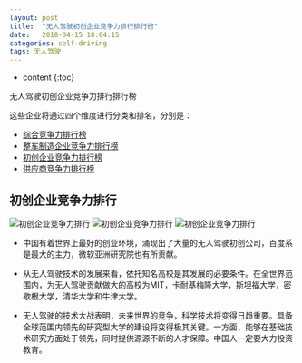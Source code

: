 ```yaml
---
layout: post
title:  "无人驾驶初创企业竞争力排行排行榜"
date:   2018-04-15 18:04:15
categories: self-driving
tags: 无人驾驶
---
```


* content
{:toc}

无人驾驶初创企业竞争力排行排行榜
<!--more-->

这些企业将通过四个维度进行分类和排名，分别是：
- [综合竞争力排行榜](https://songapore.github.io/2018/04/15/self-driving-company-Ranking-1/)
- [整车制造企业竞争力排行榜](https://songapore.github.io/2018/04/15/self-driving-company-Ranking-2/)
- [初创企业竞争力排行榜](https://songapore.github.io/2018/04/15/self-driving-company-Ranking-3/)
- [供应商竞争力排行榜](https://songapore.github.io/2018/04/15/self-driving-company-Ranking-4/)
## 初创企业竞争力排行

![初创企业竞争力排行](http://p5ocy6pck.bkt.clouddn.com/%E5%88%9D%E5%88%9B%E4%BC%81%E4%B8%9A%E7%AB%9E%E4%BA%89%E5%8A%9B%E6%8E%92%E8%A1%8C.jpeg)
![初创企业竞争力排行](http://p5ocy6pck.bkt.clouddn.com/%E5%88%9D%E5%88%9B%E4%BC%81%E4%B8%9A%E7%AB%9E%E4%BA%89%E5%8A%9B%E6%8E%92%E8%A1%8C2.jpeg)
![初创企业竞争力排行](http://p5ocy6pck.bkt.clouddn.com/%E5%88%9D%E5%88%9B%E4%BC%81%E4%B8%9A%E7%AB%9E%E4%BA%89%E5%8A%9B%E6%8E%92%E8%A1%8C3.jpeg)

- 中国有着世界上最好的创业环境，涌现出了大量的无人驾驶初创公司，百度系是最大的主力，微软亚洲研究院也有所贡献。

- 从无人驾驶技术的发展来看，依托知名高校是其发展的必要条件。在全世界范围内，为无人驾驶贡献做大的高校为MIT，卡耐基梅隆大学，斯坦福大学，密歇根大学，清华大学和牛津大学。

- 无人驾驶的技术大战表明，未来世界的竞争，科学技术将变得日趋重要。具备全球范围内领先的研究型大学的建设将变得极其关键。一方面，能够在基础技术研究方面处于领先，同时提供源源不断的人才保障。中国人一定要大力投资教育。
